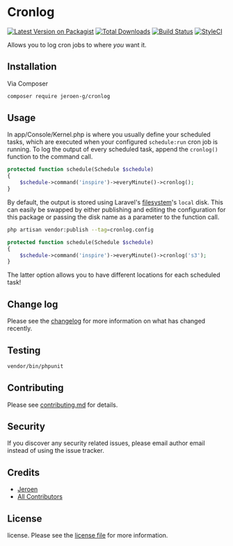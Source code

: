 # Cronlog

[![Latest Version on Packagist][ico-version]][link-packagist]
[![Total Downloads][ico-downloads]][link-downloads]
[![Build Status][ico-travis]][link-travis]
[![StyleCI][ico-styleci]][link-styleci]

Allows you to log cron jobs to where *you* want it.

## Installation

Via Composer

``` bash
composer require jeroen-g/cronlog
```

## Usage

In app/Console/Kernel.php is where you usually define your scheduled tasks, which are executed when your configured `schedule:run` cron job is running.
To log the output of every scheduled task, append the `cronlog()` function to the command call.

```php
protected function schedule(Schedule $schedule)
{
    $schedule->command('inspire')->everyMinute()->cronlog();
}
```

By default, the output is stored using Laravel's [filesystem](https://laravel.com/docs/filesystem)'s `local` disk.
This can easily be swapped by either publishing and editing the configuration for this package or passing the disk name as a parameter to the function call.

```bash
php artisan vendor:publish --tag=cronlog.config
```

```php
protected function schedule(Schedule $schedule)
{
    $schedule->command('inspire')->everyMinute()->cronlog('s3');
}
```

The latter option allows you to have different locations for each scheduled task!

## Change log

Please see the [changelog](changelog.md) for more information on what has changed recently.

## Testing

``` bash
vendor/bin/phpunit
```

## Contributing

Please see [contributing.md](contributing.md) for details.

## Security

If you discover any security related issues, please email author email instead of using the issue tracker.

## Credits

- [Jeroen][link-author]
- [All Contributors][link-contributors]

## License

license. Please see the [license file](license.md) for more information.

[ico-version]: https://img.shields.io/packagist/v/jeroen-g/cronlog.svg?style=flat-square
[ico-downloads]: https://img.shields.io/packagist/dt/jeroen-g/cronlog.svg?style=flat-square
[ico-travis]: https://img.shields.io/travis/jeroen-g/cronlog/master.svg?style=flat-square
[ico-styleci]: https://styleci.io/repos/224276585/shield

[link-packagist]: https://packagist.org/packages/jeroen-g/cronlog
[link-downloads]: https://packagist.org/packages/jeroen-g/cronlog
[link-travis]: https://travis-ci.org/jeroen-g/cronlog
[link-styleci]: https://styleci.io/repos/224276585
[link-author]: https://github.com/jeroen-g
[link-contributors]: ../../contributors
